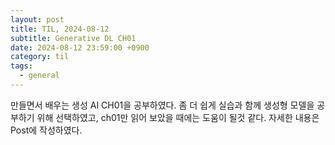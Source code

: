 ```yaml
---
layout: post
title: TIL, 2024-08-12
subtitle: Generative DL CH01
date: 2024-08-12 23:59:00 +0900
category: til
tags:
  - general
---
```


만들면서 배우는 생성 AI CH01을 공부하였다.
좀 더 쉽게 실습과 함께 생성형 모델을 공부하기 위해 선택하였고, ch01만 읽어 보았을 때에는 도움이 될것 같다.
자세한 내용은 Post에 작성하였다.
